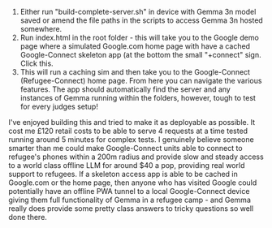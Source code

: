 1. Either run "build-complete-server.sh" in device with Gemma 3n model saved or amend the file paths in the scripts to access Gemma 3n hosted somewhere.
2. Run index.html in the root folder - this will take you to the Google demo page where a simulated Google.com home page with have a cached Google-Connect skeleton app (at the bottom the small "+connect" sign. Click this.
3. This will run a caching sim and then take you to the Google-Connect (Refugee-Connect) home page. From here you can navigate the various features. The app should automatically find the server and any instances of Gemma running within the folders, however, tough to test for every judges setup!

I've enjoyed building this and tried to make it as deployable as possible. It cost me £120 retail costs to be able to serve 4 requests at a time tested running around 5 minutes for complex tests. I genuinely believe someone smarter than me could make Google-Connect units able to connect to refugee's phones within a 200m radius and provide slow and steady access to a world class offline LLM for around $40 a pop, providing real world support to refugees. If a skeleton access app is able to be cached in Google.com or the home page, then anyone who has visited Google could potentially have an offline PWA tunnel to a local Google-Connect device giving them full functionality of Gemma in a refugee camp - and Gemma really does provide some pretty class answers to tricky questions so well done there.
